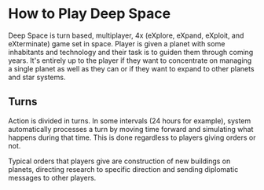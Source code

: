 How to Play Deep Space
======================

Deep Space is turn based, multiplayer, 4x (eXplore, eXpand, eXploit, and
eXterminate) game set in space. Player is given a planet with some
inhabitants and technology and their task is to guiden them through coming
years. It's entirely up to the player if they want to concentrate on managing
a single planet as well as they can or if they want to expand to other planets
and star systems.

Turns
-----

Action is divided in turns. In some intervals (24 hours for example), system
automatically processes a turn by moving time forward and simulating what
happens during that time. This is done regardless to players giving orders or
not.

Typical orders that players give are construction of new buildings on planets,
directing research to specific direction and sending diplomatic messages to
other players.